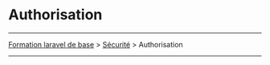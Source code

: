 # Authorisation

---

[Formation laravel de base](../../README.md) > [Sécurité](../README.md) > Authorisation

---